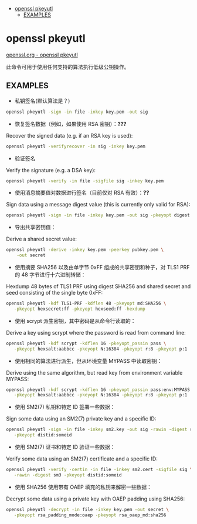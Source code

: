 
<!-- @import "[TOC]" {cmd="toc" depthFrom=1 depthTo=6 orderedList=false} -->

<!-- code_chunk_output -->

- [openssl pkeyutl](#openssl-pkeyutl)
  - [EXAMPLES](#examples)

<!-- /code_chunk_output -->

# openssl pkeyutl

[openssl.org - openssl pkeyutl](https://www.openssl.org/docs/man3.0/man1/openssl-pkeyutl.html)

此命令可用于使用任何支持的算法执行低级公钥操作。


## EXAMPLES

- 私钥签名(默认算法是？)

```bash
openssl pkeyutl -sign -in file -inkey key.pem -out sig
```

- 恢复签名数据（例如，如果使用 RSA 密钥）：**???**

Recover the signed data (e.g. if an RSA key is used):

```bash
openssl pkeyutl -verifyrecover -in sig -inkey key.pem
```

- 验证签名

Verify the signature (e.g. a DSA key):

```bash
openssl pkeyutl -verify -in file -sigfile sig -inkey key.pem
```

- 使用消息摘要值对数据进行签名（目前仅对 RSA 有效）：**??**

Sign data using a message digest value (this is currently only valid for RSA):

```bash
openssl pkeyutl -sign -in file -inkey key.pem -out sig -pkeyopt digest:sha256
```

- 导出共享密钥值：

Derive a shared secret value:

```bash
openssl pkeyutl -derive -inkey key.pem -peerkey pubkey.pem \
    -out secret
```

- 使用摘要 SHA256 以及由单字节 0xFF 组成的共享密钥和种子，对 TLS1 PRF 的 48 字节进行十六进制转储：

Hexdump 48 bytes of TLS1 PRF using digest SHA256 and shared secret and seed consisting of the single byte 0xFF:

```bash
openssl pkeyutl -kdf TLS1-PRF -kdflen 48 -pkeyopt md:SHA256 \
   -pkeyopt hexsecret:ff -pkeyopt hexseed:ff -hexdump
```

- 使用 scrypt 派生密钥，其中密码是从命令行读取的：

Derive a key using scrypt where the password is read from command line:

```bash
openssl pkeyutl -kdf scrypt -kdflen 16 -pkeyopt_passin pass \
   -pkeyopt hexsalt:aabbcc -pkeyopt N:16384 -pkeyopt r:8 -pkeyopt p:1
```

- 使用相同的算法进行派生，但从环境变量 MYPASS 中读取密钥：

Derive using the same algorithm, but read key from environment variable MYPASS:

```bash
openssl pkeyutl -kdf scrypt -kdflen 16 -pkeyopt_passin pass:env:MYPASS \
   -pkeyopt hexsalt:aabbcc -pkeyopt N:16384 -pkeyopt r:8 -pkeyopt p:1
  ```

- 使用 SM2(7) 私钥和特定 ID 签署一些数据：

Sign some data using an SM2(7) private key and a specific ID:

```bash
openssl pkeyutl -sign -in file -inkey sm2.key -out sig -rawin -digest sm3 \
   -pkeyopt distid:someid
```

- 使用 SM2(7) 证书和特定 ID 验证一些数据：

Verify some data using an SM2(7) certificate and a specific ID:

```bash
openssl pkeyutl -verify -certin -in file -inkey sm2.cert -sigfile sig \
   -rawin -digest sm3 -pkeyopt distid:someid
```

- 使用 SHA256 使用带有 OAEP 填充的私钥来解密一些数据：

Decrypt some data using a private key with OAEP padding using SHA256:

```bash
openssl pkeyutl -decrypt -in file -inkey key.pem -out secret \
   -pkeyopt rsa_padding_mode:oaep -pkeyopt rsa_oaep_md:sha256
```








